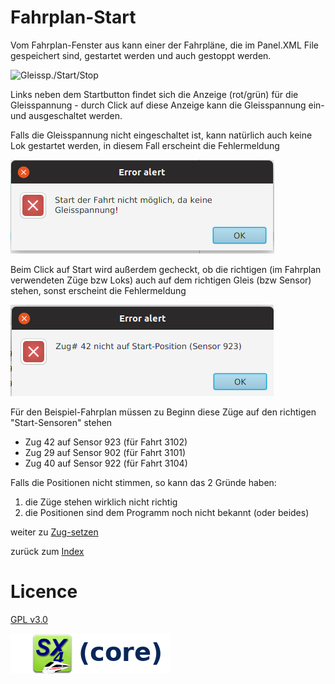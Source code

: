 # Fahrplan-Start

Vom Fahrplan-Fenster aus kann einer der Fahrpläne, die im Panel.XML File gespeichert
sind, gestartet werden und auch gestoppt werden.

![Gleissp./Start/Stop](power-start.stop.png)

Links neben dem Startbutton findet sich die Anzeige (rot/grün) für die Gleisspannung -
durch Click auf diese Anzeige kann die Gleisspannung ein- und ausgeschaltet werden.

Falls die Gleisspannung nicht eingeschaltet ist, kann natürlich auch keine Lok gestartet
werden, in diesem Fall erscheint die Fehlermeldung

![](alert-power-off.png)

Beim Click auf Start wird außerdem gecheckt, ob die richtigen (im Fahrplan 
verwendeten Züge bzw Loks) auch auf dem richtigen Gleis (bzw Sensor) stehen, sonst erscheint
die Fehlermeldung

![](alert-wrong-train.png)

Für den Beispiel-Fahrplan müssen zu Beginn diese Züge auf den richtigen "Start-Sensoren" stehen

* Zug 42 auf Sensor 923 (für Fahrt 3102)
* Zug 29 auf Sensor 902 (für Fahrt 3101) 
* Zug 40 auf Sensor 922 (für Fahrt 3104) 

Falls die Positionen nicht stimmen, so kann das 2 Gründe haben:

1. die Züge stehen wirklich nicht richtig
2. die Positionen sind dem Programm noch nicht bekannt
(oder beides)

weiter zu [Zug-setzen](05-Zug_setzen.md)

zurück zum [Index](index.md)

# Licence

[GPL v3.0](https://www.gnu.org/licenses/gpl-3.0.en.html)

![](sx4_loco2_core.png)


